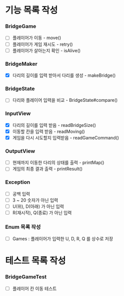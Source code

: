 # 기능 목록 작성
### BridgeGame
- [ ] 플레이어가 이동 - move()
- [ ] 플레이어가 게임 재시도 - retry()
- [ ] 플레이어가 살아는지 확인 - isAlive()
### BridgeMaker
- [x] 다리의 길이를 입력 받아서 다리를 생성 - makeBridge()
### BridgeState
- [ ] 다리와 플레이어 입력을 비교 - BridgeState#compare()
### InputView
- [x] 다리의 길이를 입력 받음 - readBridgeSize()
- [x] 이동할 칸을 입력 받음 - readMoving()
- [x] 게임을 다시 시도할지 입력받음 - readGameCommand()
### OutputView
- [ ] 현재까지 이동한 다리의 상태를 출력 - printMap()
- [ ] 게임의 최종 결과 출력 - printResult()
### Exception
- [ ] 공백 입력
- [ ] 3 ~ 20 숫자가 아닌 입력
- [ ] U(위), D(아래) 가 아닌 입력
- [ ] R(재시작), Q(종료) 가 아닌 입력
### Enum 목록 작성
- [ ] Games : 플레이어가 입력한 U, D, R, Q 를 상수로 저장

# 테스트 목록 작성
### BridgeGameTest
- [ ] 플레이어 칸 이동 테스트